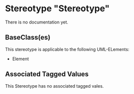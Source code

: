 
[comment]: <> (THIS FILE IS GENERATED AS LONG AS THIS LINE EXISTS)

# Stereotype "Stereotype"

There is no documentation yet.

## BaseClass(es)
This stereotype is applicable to the following UML-ELements:

* Element

## Associated Tagged Values
This Stereotype has no associated tagged vales.
